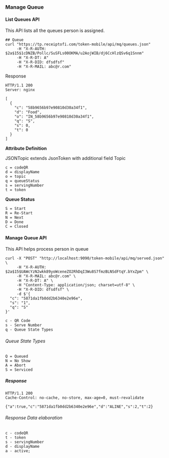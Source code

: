 ### Manage Queue

#### List Queues API

This API lists all the queues person is assigned. 

    ## Queue
    curl "https://tp.receiptofi.com/token-mobile/api/mq/queues.json" 
         -H "X-R-AUTH: $2a$15$1cDNZB/Pollc/SuSFLs00OKMA/u2AojWIB/dj6CcHlzQSv6q1Snnm" 
         -H "X-R-DT: A" 
         -H "X-R-DID: dfsdfsf" 
         -H "X-R-MAIL: abc@r.com"

Response

    HTTP/1.1 200 
    Server: nginx
    
    [
      {
        "c": "58b9656b97e90810d30a34f1",
        "d": "Food",
        "o": "IN_58b9656b97e90810d30a34f1",
        "q": "S",
        "s": 0,
        "t": 0
      }
    ]   

**Attribute Definition**

JSONTopic extends JsonToken with additional field Topic
    
    c = codeQR
    d = displayName        
    o = topic
    q = queueStatus
    s = servingNumber
    t = token

**Queue Status**
    
    S = Start
    R = Re-Start
    N = Next
    D = Done
    C = Closed 
    
#### Manage Queue API

This API helps process person in queue

    curl -X "POST" "http://localhost:9090/token-mobile/api/mq/served.json" \
         -H "X-R-AUTH: $2a$15$UAWcYzN2wkk89yoWceneZO2RhDqI3Wu8S7fmzBLNSdFtqY.bYxZpm" \
         -H "X-R-MAIL: abc@r.com" \
         -H "X-R-DT: A" \
         -H "Content-Type: application/json; charset=utf-8" \
         -H "X-R-DID: dfsdfsf" \
         -d $'{
      "c": "5871da1fb0dd2b6340e2e96e",
      "s": "1",
      "q": "S"
    }'
    
    c - QR Code
    s - Serve Number 
    q - Queue State Types 
     
###### Queue State Types      
     
    Q = Queued
    N = No Show
    A = Abort
    S = Serviced

##### Response
    
    HTTP/1.1 200 
    Cache-Control: no-cache, no-store, max-age=0, must-revalidate
    
    {"a":true,"c":"5871da1fb0dd2b6340e2e96e","d":"ALINE","s":2,"t":2}
    
###### Response Data elaboration     
    
    c - codeQR
    t - token
    s - servingNumber
    d - displayName
    a - active;